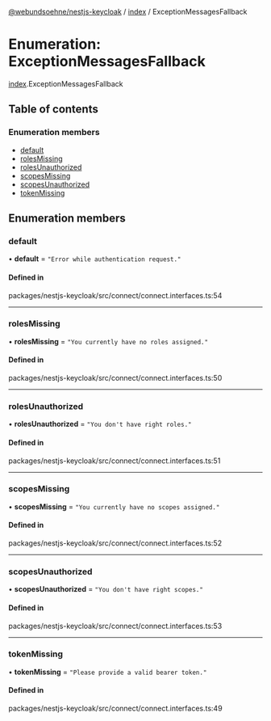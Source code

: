 [@webundsoehne/nestjs-keycloak](../README.md) / [index](../modules/index.md) / ExceptionMessagesFallback

# Enumeration: ExceptionMessagesFallback

[index](../modules/index.md).ExceptionMessagesFallback

## Table of contents

### Enumeration members

- [default](index.ExceptionMessagesFallback.md#default)
- [rolesMissing](index.ExceptionMessagesFallback.md#rolesmissing)
- [rolesUnauthorized](index.ExceptionMessagesFallback.md#rolesunauthorized)
- [scopesMissing](index.ExceptionMessagesFallback.md#scopesmissing)
- [scopesUnauthorized](index.ExceptionMessagesFallback.md#scopesunauthorized)
- [tokenMissing](index.ExceptionMessagesFallback.md#tokenmissing)

## Enumeration members

### default

• **default** = `"Error while authentication request."`

#### Defined in

packages/nestjs-keycloak/src/connect/connect.interfaces.ts:54

---

### rolesMissing

• **rolesMissing** = `"You currently have no roles assigned."`

#### Defined in

packages/nestjs-keycloak/src/connect/connect.interfaces.ts:50

---

### rolesUnauthorized

• **rolesUnauthorized** = `"You don't have right roles."`

#### Defined in

packages/nestjs-keycloak/src/connect/connect.interfaces.ts:51

---

### scopesMissing

• **scopesMissing** = `"You currently have no scopes assigned."`

#### Defined in

packages/nestjs-keycloak/src/connect/connect.interfaces.ts:52

---

### scopesUnauthorized

• **scopesUnauthorized** = `"You don't have right scopes."`

#### Defined in

packages/nestjs-keycloak/src/connect/connect.interfaces.ts:53

---

### tokenMissing

• **tokenMissing** = `"Please provide a valid bearer token."`

#### Defined in

packages/nestjs-keycloak/src/connect/connect.interfaces.ts:49
